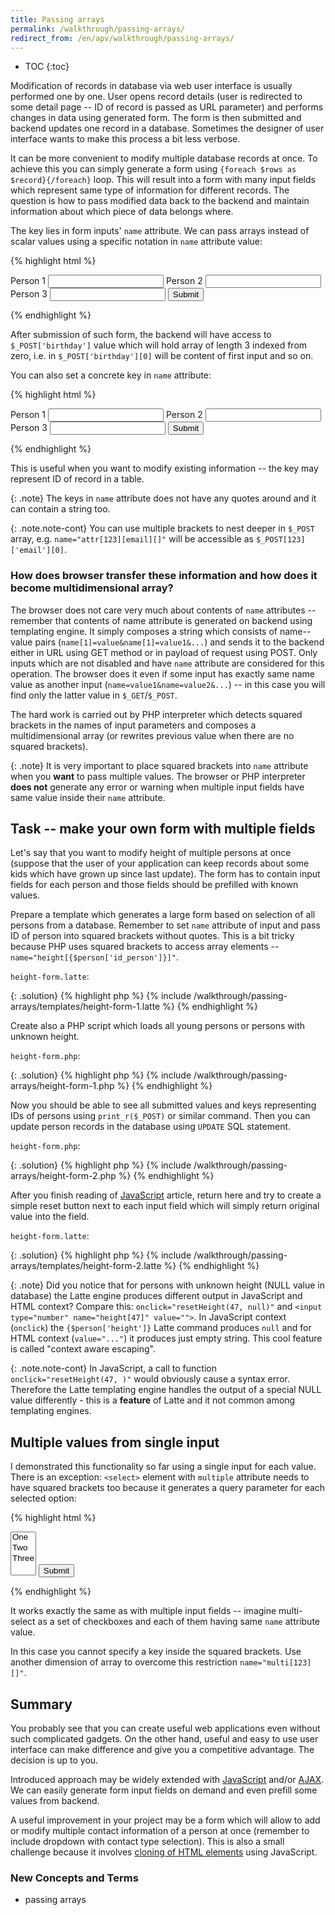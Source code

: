 ```yaml
---
title: Passing arrays
permalink: /walkthrough/passing-arrays/
redirect_from: /en/apv/walkthrough/passing-arrays/
---
```


* TOC
{:toc}

Modification of records in database via web user interface is usually performed one by one. User opens record details
(user is redirected to some detail page -- ID of record is passed as URL parameter) and performs changes in data using
generated form. The form is then submitted and backend updates one record in a database. Sometimes the designer of user
interface wants to make this process a bit less verbose.

It can be more convenient to modify multiple database records at once. To achieve this you can simply generate a form
using `{foreach $rows as $record}{/foreach}` loop. This will result into a form with many input fields which represent
same type of information for different records. The question is how to pass modified data back to the backend and
maintain information about which piece of data belongs where.

The key lies in form inputs' `name` attribute. We can pass arrays instead of scalar values using a specific notation
in `name` attribute value:

{% highlight html %}
<form action="..." method="post">
    <label>Person 1</label>
    <input name="birthday[]">
    <label>Person 2</label>
    <input name="birthday[]">
    <label>Person 3</label>
    <input name="birthday[]">
    <input type="submit">
</form>
{% endhighlight %}

After submission of such form, the backend will have access to `$_POST['birthday']` value which will hold array of length 3
indexed from zero, i.e. in `$_POST['birthday'][0]` will be content of first input and so on.

You can also set a concrete key in `name` attribute:

{% highlight html %}
<form action="..." method="post">
    <label>Person 1</label>
    <input name="birthday[59]">
    <label>Person 2</label>
    <input name="birthday[12]">
    <label>Person 3</label>
    <input name="birthday[80]">
    <input type="submit">
</form>
{% endhighlight %}

This is useful when you want to modify existing information -- the key may represent ID of record in a table.

{: .note}
The keys in `name` attribute does not have any quotes around and it can contain a string too.

{: .note.note-cont}
You can use multiple brackets to nest deeper in `$_POST` array, e.g. `name="attr[123][email][]"` will be accessible
as `$_POST[123]['email'][0]`.

### How does browser transfer these information and how does it become multidimensional array?
The browser does not care very much about contents of `name` attributes -- remember that contents of name attribute
is generated on backend using templating engine. It simply composes a string which consists of name--value pairs
(`name[1]=value&name[1]=value1&...`) and sends it to the backend either in URL using GET method or in payload of
request using POST. Only inputs which are not disabled and have `name` attribute are considered for this operation.
The browser does it even if some input has exactly same name value as another input (`name=value1&name=value2&...`) --
in this case you will find only the latter value in `$_GET`/`$_POST`.

The hard work is carried out by PHP interpreter which detects squared brackets in the names of input parameters and
composes a multidimensional array (or rewrites previous value when there are no squared brackets).

{: .note}
It is very important to place squared brackets into `name` attribute when you **want** to pass multiple values.
The browser or PHP interpreter **does not** generate any error or warning when multiple input fields have same
value inside their `name` attribute.

## Task -- make your own form with multiple fields
Let's say that you want to modify height of multiple persons at once (suppose that the user of your application can
keep records about some kids which have grown up since last update). The form has to contain input fields for each
person and those fields should be prefilled with known values.

Prepare a template which generates a large form based on selection of all persons from a database. Remember to set
`name` attribute of input and pass ID of person into squared brackets without quotes. This is a bit tricky because
PHP uses squared brackets to access array elements -- `name="height[{$person['id_person']}]"`.

`height-form.latte`:

{: .solution}
{% highlight php %}
{% include /walkthrough/passing-arrays/templates/height-form-1.latte %}
{% endhighlight %}

Create also a PHP script which loads all young persons or persons with unknown height.

`height-form.php`:

{: .solution}
{% highlight php %}
{% include /walkthrough/passing-arrays/height-form-1.php %}
{% endhighlight %}

Now you should be able to see all submitted values and keys representing IDs of persons using `print_r($_POST)` or
similar command. Then you can update person records in the database using `UPDATE` SQL statement.

`height-form.php`:

{: .solution}
{% highlight php %}
{% include /walkthrough/passing-arrays/height-form-2.php %}
{% endhighlight %}

After you finish reading of [JavaScript](/articles/javascript) article, return here and try to create a simple
reset button next to each input field which will simply return original value into the field.

`height-form.latte`:

{: .solution}
{% highlight php %}
{% include /walkthrough/passing-arrays/templates/height-form-2.latte %}
{% endhighlight %}

{: .note}
Did you notice that for persons with unknown height (NULL value in database) the Latte engine produces different output
in JavaScript and HTML context? Compare this: `onclick="resetHeight(47, null)"` and `<input type="number" name="height[47]" value="">`.
In JavaScript context (`onclick`) the `{$person['height']}` Latte command produces `null` and for HTML context
(`value="..."`) it produces just empty string. This cool feature is called "context aware escaping".

{: .note.note-cont}
In JavaScript, a call to function `onclick="resetHeight(47, )"` would obviously cause a syntax error. Therefore the
Latte templating engine handles the output of a special NULL value differently - this is a **feature** of Latte
and it not common among templating engines.

## Multiple values from single input
I demonstrated this functionality so far using a single input for each value. There is an exception: `<select>`
element with `multiple` attribute needs to have squared brackets too because it generates a query parameter for
each selected option:

{% highlight html %}
<form action="..." method="post">
    <select name="multi[]" multiple="multiple">
        <option value="1">One</option>
        <option value="2">Two</option>
        <option value="3">Three</option>
    </select>
    <input type="submit">
</form>
{% endhighlight %}

It works exactly the same as with multiple input fields -- imagine multi-select as a set of checkboxes and each of
them having same `name` attribute value.

In this case you cannot specify a key inside the squared brackets. Use another dimension of array to overcome this
restriction `name="multi[123][]"`.

## Summary
You probably see that you can create useful web applications even without such complicated gadgets. On the other hand,
useful and easy to use user interface can make difference and give you a competitive advantage. The decision is up to you.

Introduced approach may be widely extended with [JavaScript](/articles/javascript) and/or [AJAX](/articles/javascript/#ajax).
We can easily generate form input fields on demand and even prefill some values from backend.

A useful improvement in your project may be a form which will allow to add or modify multiple contact information of
a person at once (remember to include dropdown with contact type selection). This is also a small challenge because it
involves [cloning of HTML elements](https://developer.mozilla.org/en-US/docs/Web/API/Node/cloneNode) using JavaScript.

### New Concepts and Terms
- passing arrays
